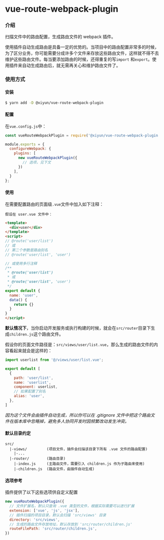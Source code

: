 # vue-route-webpack-plugin

### 介绍

扫描文件中的路由配置，生成路由文件的 webpack 插件。

使用插件自动生成路由是具备一定的优势的。当项目中的路由配置非常多的时候，为了区分业务，你可能需要分成许多个文件来存放这些路由文件，这样就不得不去维护这些路由文件。每当要添加路由的时候，还得重复的写`import` 和`export`。使用插件来自动生成路由后，就无需再关心和维护路由文件了。

### 使用方式

#### 安装
```bash
$ yarn add -D @xiyun/vue-route-webpack-plugin
```

#### 配置
在`vue.config.js`中：
```js
const vueRouteWebpackPlugin = require('@xiyun/vue-route-webpack-plugin');

module.exports = {
  configureWebpack: {
    plugins: [
      new vueRouteWebpackPlugin({
        // 选项，见下文
      })
    ],
  }
};
```

#### 使用
在需要配置路由的页面级`.vue`文件中加入如下注释：

`假设在 user.vue 文件中：`
```html
<template>
  <div>user</div>
</template>
<script>
// @route('user/list')
// 或
// 第二个参数是路由别名
// @route('user/list', 'user')

// 或使用多行注释
/**
 * @route('user/list')
 * 或
 * @route('user/list', 'user')
 */
export default {
  name: 'user',
  data() {
    return {}
  }
}
</script>
```

**默认情况下**，当你启动开发服务或执行构建的时候，就会在`src/router`目录下生成`children.js`这个路由文件。

假设你的页面文件路径是：`src/views/user/list.vue`，那么生成的路由文件的内容看起来就会是这样的：
```js
import userlist from '@/views/user/list.vue';

export default [
  {
    path: 'user/list',
    name: 'userlist',
    component: userlist,
    // 如果配置了别名
    alias: 'user',
  },
]
```

*因为这个文件会由插件自动生成，所以你可以在 .gitignore 文件中把这个路由文件在版本库中忽略掉，避免多人协同开发时因频繁改动发生冲突。*

#### 默认目录约定

```
src/
  |-views/         (项目文件，插件会扫描该目录下所有 .vue 文件的路由配置)
    |-...
  |-router/        (路由目录)
    |-index.js     (主路由文件，需要引入 children.js 作为子路由来使用)
    |-children.js  (路由文件，由插件自动生成)
```

#### 选项参考

插件提供了以下这些选项供自定义配置
```js
new vueRouteWebpackPlugin({
  // 文件扩展名，默认只查询 .vue 类型的文件，根据实际需要可以进行扩展
  extension: ['vue', 'js', 'jsx'],
  // 插件扫描的项目目录，默认会扫描 'src/views' 目录
  directory: 'src/views',
  // 生成的路由文件存放地址，默认存放到 'src/router/children.js'
  routeFilePath: 'src/router/children.js',
})
```